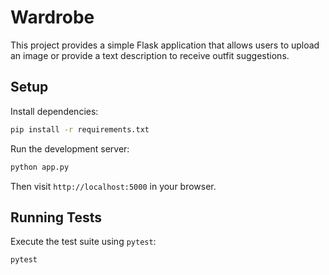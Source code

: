 # Wardrobe

This project provides a simple Flask application that allows users to upload an
image or provide a text description to receive outfit suggestions.

## Setup

Install dependencies:

```bash
pip install -r requirements.txt
```

Run the development server:

```bash
python app.py
```

Then visit `http://localhost:5000` in your browser.

## Running Tests

Execute the test suite using `pytest`:

```bash
pytest
```
